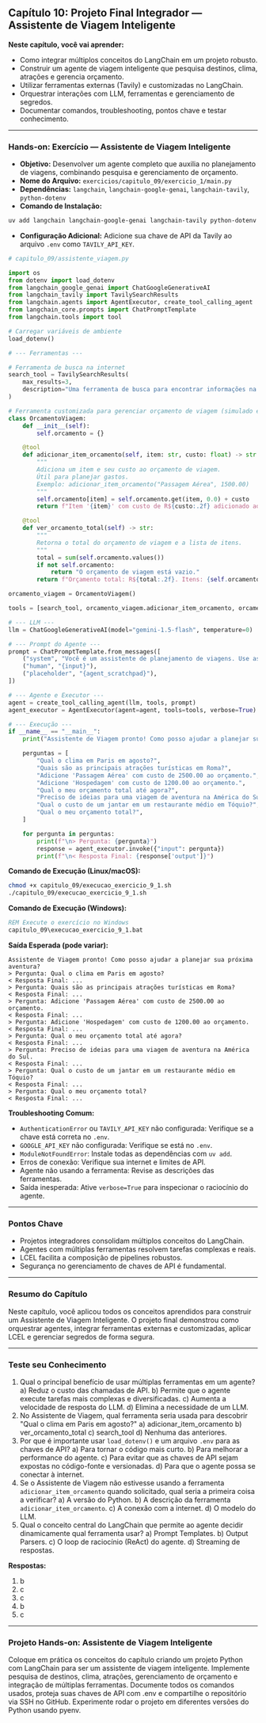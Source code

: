## Capítulo 10: Projeto Final Integrador — Assistente de Viagem Inteligente

**Neste capítulo, você vai aprender:**

* Como integrar múltiplos conceitos do LangChain em um projeto robusto.
* Construir um agente de viagem inteligente que pesquisa destinos, clima, atrações e gerencia orçamento.
* Utilizar ferramentas externas (Tavily) e customizadas no LangChain.
* Orquestrar interações com LLM, ferramentas e gerenciamento de segredos.
* Documentar comandos, troubleshooting, pontos chave e testar conhecimento.

---

### Hands-on: Exercício — Assistente de Viagem Inteligente

* **Objetivo:** Desenvolver um agente completo que auxilia no planejamento de viagens, combinando pesquisa e gerenciamento de orçamento.
* **Nome do Arquivo:** `exercicios/capitulo_09/exercicio_1/main.py`
* **Dependências:** `langchain`, `langchain-google-genai`, `langchain-tavily`, `python-dotenv`
* **Comando de Instalação:**
```sh
uv add langchain langchain-google-genai langchain-tavily python-dotenv
```
* **Configuração Adicional:** Adicione sua chave de API da Tavily ao arquivo `.env` como `TAVILY_API_KEY`.

```python
# capitulo_09/assistente_viagem.py

import os
from dotenv import load_dotenv
from langchain_google_genai import ChatGoogleGenerativeAI
from langchain_tavily import TavilySearchResults
from langchain.agents import AgentExecutor, create_tool_calling_agent
from langchain_core.prompts import ChatPromptTemplate
from langchain.tools import tool

# Carregar variáveis de ambiente
load_dotenv()

# --- Ferramentas ---

# Ferramenta de busca na internet
search_tool = TavilySearchResults(
    max_results=3,
    description="Uma ferramenta de busca para encontrar informações na internet sobre destinos de viagem, clima, atrações, etc."
)

# Ferramenta customizada para gerenciar orçamento de viagem (simulado em memória)
class OrcamentoViagem:
    def __init__(self):
        self.orcamento = {}

    @tool
    def adicionar_item_orcamento(self, item: str, custo: float) -> str:
        """
        Adiciona um item e seu custo ao orçamento de viagem.
        Útil para planejar gastos.
        Exemplo: adicionar_item_orcamento("Passagem Aérea", 1500.00)
        """
        self.orcamento[item] = self.orcamento.get(item, 0.0) + custo
        return f"Item '{item}' com custo de R${custo:.2f} adicionado ao orçamento. Orçamento atual: {self.orcamento}"

    @tool
    def ver_orcamento_total(self) -> str:
        """
        Retorna o total do orçamento de viagem e a lista de itens.
        """
        total = sum(self.orcamento.values())
        if not self.orcamento:
            return "O orçamento de viagem está vazio."
        return f"Orçamento total: R${total:.2f}. Itens: {self.orcamento}"

orcamento_viagem = OrcamentoViagem()

tools = [search_tool, orcamento_viagem.adicionar_item_orcamento, orcamento_viagem.ver_orcamento_total]

# --- LLM ---
llm = ChatGoogleGenerativeAI(model="gemini-1.5-flash", temperature=0)

# --- Prompt do Agente ---
prompt = ChatPromptTemplate.from_messages([
    ("system", "Você é um assistente de planejamento de viagens. Use as ferramentas disponíveis para ajudar o usuário a planejar sua viagem, pesquisar informações e gerenciar o orçamento. Seja prestativo e informativo."),
    ("human", "{input}"),
    ("placeholder", "{agent_scratchpad}"),
])

# --- Agente e Executor ---
agent = create_tool_calling_agent(llm, tools, prompt)
agent_executor = AgentExecutor(agent=agent, tools=tools, verbose=True)

# --- Execução ---
if __name__ == "__main__":
    print("Assistente de Viagem pronto! Como posso ajudar a planejar sua próxima aventura?")

    perguntas = [
        "Qual o clima em Paris em agosto?",
        "Quais são as principais atrações turísticas em Roma?",
        "Adicione 'Passagem Aérea' com custo de 2500.00 ao orçamento.",
        "Adicione 'Hospedagem' com custo de 1200.00 ao orçamento.",
        "Qual o meu orçamento total até agora?",
        "Preciso de ideias para uma viagem de aventura na América do Sul.",
        "Qual o custo de um jantar em um restaurante médio em Tóquio?",
        "Qual o meu orçamento total?",
    ]

    for pergunta in perguntas:
        print(f"\n> Pergunta: {pergunta}")
        response = agent_executor.invoke({"input": pergunta})
        print(f"\n< Resposta Final: {response['output']}")
```

**Comando de Execução (Linux/macOS):**
```sh
chmod +x capitulo_09/execucao_exercicio_9_1.sh
./capitulo_09/execucao_exercicio_9_1.sh
```
**Comando de Execução (Windows):**
```bat
REM Execute o exercício no Windows
capitulo_09\execucao_exercicio_9_1.bat
```
**Saída Esperada (pode variar):**
```
Assistente de Viagem pronto! Como posso ajudar a planejar sua próxima aventura?
> Pergunta: Qual o clima em Paris em agosto?
< Resposta Final: ...
> Pergunta: Quais são as principais atrações turísticas em Roma?
< Resposta Final: ...
> Pergunta: Adicione 'Passagem Aérea' com custo de 2500.00 ao orçamento.
< Resposta Final: ...
> Pergunta: Adicione 'Hospedagem' com custo de 1200.00 ao orçamento.
< Resposta Final: ...
> Pergunta: Qual o meu orçamento total até agora?
< Resposta Final: ...
> Pergunta: Preciso de ideias para uma viagem de aventura na América do Sul.
< Resposta Final: ...
> Pergunta: Qual o custo de um jantar em um restaurante médio em Tóquio?
< Resposta Final: ...
> Pergunta: Qual o meu orçamento total?
< Resposta Final: ...
```
**Troubleshooting Comum:**
* `AuthenticationError` ou `TAVILY_API_KEY` não configurada: Verifique se a chave está correta no `.env`.
* `GOOGLE_API_KEY` não configurada: Verifique se está no `.env`.
* `ModuleNotFoundError`: Instale todas as dependências com `uv add`.
* Erros de conexão: Verifique sua internet e limites de API.
* Agente não usando a ferramenta: Revise as descrições das ferramentas.
* Saída inesperada: Ative `verbose=True` para inspecionar o raciocínio do agente.

---

### Pontos Chave
* Projetos integradores consolidam múltiplos conceitos do LangChain.
* Agentes com múltiplas ferramentas resolvem tarefas complexas e reais.
* LCEL facilita a composição de pipelines robustos.
* Segurança no gerenciamento de chaves de API é fundamental.

---

### Resumo do Capítulo
Neste capítulo, você aplicou todos os conceitos aprendidos para construir um Assistente de Viagem Inteligente. O projeto final demonstrou como orquestrar agentes, integrar ferramentas externas e customizadas, aplicar LCEL e gerenciar segredos de forma segura.

---

### Teste seu Conhecimento

1. Qual o principal benefício de usar múltiplas ferramentas em um agente?
   a) Reduz o custo das chamadas de API.
   b) Permite que o agente execute tarefas mais complexas e diversificadas.
   c) Aumenta a velocidade de resposta do LLM.
   d) Elimina a necessidade de um LLM.
2. No Assistente de Viagem, qual ferramenta seria usada para descobrir "Qual o clima em Paris em agosto?"
   a) adicionar_item_orcamento
   b) ver_orcamento_total
   c) search_tool
   d) Nenhuma das anteriores.
3. Por que é importante usar `load_dotenv()` e um arquivo `.env` para as chaves de API?
   a) Para tornar o código mais curto.
   b) Para melhorar a performance do agente.
   c) Para evitar que as chaves de API sejam expostas no código-fonte e versionadas.
   d) Para que o agente possa se conectar à internet.
4. Se o Assistente de Viagem não estivesse usando a ferramenta `adicionar_item_orcamento` quando solicitado, qual seria a primeira coisa a verificar?
   a) A versão do Python.
   b) A descrição da ferramenta `adicionar_item_orcamento`.
   c) A conexão com a internet.
   d) O modelo do LLM.
5. Qual o conceito central do LangChain que permite ao agente decidir dinamicamente qual ferramenta usar?
   a) Prompt Templates.
   b) Output Parsers.
   c) O loop de raciocínio (ReAct) do agente.
   d) Streaming de respostas.

**Respostas:**
1. b
2. c
3. c
4. b
5. c

---

### Projeto Hands-on: Assistente de Viagem Inteligente

Coloque em prática os conceitos do capítulo criando um projeto Python com LangChain para ser um assistente de viagem inteligente. Implemente pesquisa de destinos, clima, atrações, gerenciamento de orçamento e integração de múltiplas ferramentas. Documente todos os comandos usados, proteja suas chaves de API com .env e compartilhe o repositório via SSH no GitHub. Experimente rodar o projeto em diferentes versões do Python usando pyenv.
